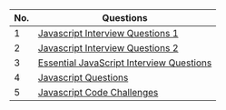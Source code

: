 | No. | Questions |
| --- | --------- |
|1  | [Javascript Interview Questions 1](https://github.com/sudheerj/javascript-interview-questions) |
|2  | [Javascript Interview Questions 2](https://github.com/lydiahallie/javascript-questions) |
|3 | [Essential JavaScript Interview Questions](https://github.com/ganqqwerty/123-Essential-JavaScript-Interview-Questions) |
|4  | [Javascript Questions](https://github.com/learning-zone/javascript-basics) |
|5  | [Javascript Code Challenges](https://github.com/sadanandpai/javascript-code-challenges) |

